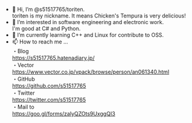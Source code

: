 - 👋 Hi, I’m @s51517765/toriten. <br>
   toriten is my nickname. It means Chicken's Tempura is very delicious! 
- 👀 I’m interested in software engineering and electronic work. <br>
I'm good at C# and Python. <br>
- 🌱 I’m currently learning C++ and Linux for contribute to OSS.
- 📫 How to reach me ...<br>
・Blog <br>
https://s51517765.hatenadiary.jp/ <br>
・Vector <br>
https://www.vector.co.jp/vpack/browse/person/an061340.html <br>
・GitHub <br>
https://github.com/s51517765 <br>
・Twitter <br>
https://twitter.com/s51517765 <br>
・Mail to <br>
https://goo.gl/forms/zalyQZOts9UxggQI3 <br>

<!---
s51517765/s51517765 is a ✨ special ✨ repository because its `README.md` (this file) appears on your GitHub profile.
You can click the Preview link to take a look at your changes.
--->

